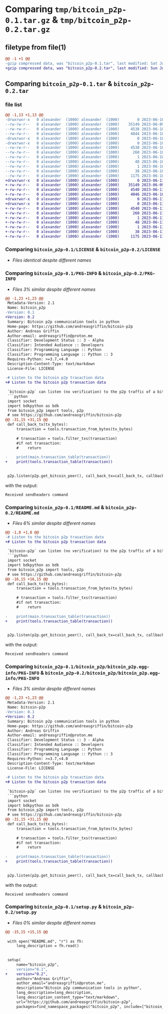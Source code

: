 # Comparing `tmp/bitcoin_p2p-0.1.tar.gz` & `tmp/bitcoin_p2p-0.2.tar.gz`

## filetype from file(1)

```diff
@@ -1 +1 @@
-gzip compressed data, was "bitcoin_p2p-0.1.tar", last modified: Sat Jun 10 09:38:59 2023, max compression
+gzip compressed data, was "bitcoin_p2p-0.2.tar", last modified: Sun Jun 11 05:47:39 2023, max compression
```

## Comparing `bitcoin_p2p-0.1.tar` & `bitcoin_p2p-0.2.tar`

### file list

```diff
@@ -1,13 +1,13 @@
-drwxrwxr-x   0 alexander  (1000) alexander  (1000)        0 2023-06-10 09:38:59.348666 bitcoin_p2p-0.1/
--rw-rw-r--   0 alexander  (1000) alexander  (1000)    35149 2023-06-09 17:54:40.000000 bitcoin_p2p-0.1/LICENSE
--rw-rw-r--   0 alexander  (1000) alexander  (1000)     4538 2023-06-10 09:38:59.348666 bitcoin_p2p-0.1/PKG-INFO
--rw-rw-r--   0 alexander  (1000) alexander  (1000)     4044 2023-06-10 09:37:49.000000 bitcoin_p2p-0.1/README.md
-drwxrwxr-x   0 alexander  (1000) alexander  (1000)        0 2023-06-10 09:38:59.348666 bitcoin_p2p-0.1/bitcoin_p2p/
-drwxrwxr-x   0 alexander  (1000) alexander  (1000)        0 2023-06-10 09:38:59.348666 bitcoin_p2p-0.1/bitcoin_p2p/bitcoin_p2p.egg-info/
--rw-rw-r--   0 alexander  (1000) alexander  (1000)     4538 2023-06-10 09:38:59.000000 bitcoin_p2p-0.1/bitcoin_p2p/bitcoin_p2p.egg-info/PKG-INFO
--rw-rw-r--   0 alexander  (1000) alexander  (1000)      260 2023-06-10 09:38:59.000000 bitcoin_p2p-0.1/bitcoin_p2p/bitcoin_p2p.egg-info/SOURCES.txt
--rw-rw-r--   0 alexander  (1000) alexander  (1000)        1 2023-06-10 09:38:59.000000 bitcoin_p2p-0.1/bitcoin_p2p/bitcoin_p2p.egg-info/dependency_links.txt
--rw-rw-r--   0 alexander  (1000) alexander  (1000)       48 2023-06-10 09:38:59.000000 bitcoin_p2p-0.1/bitcoin_p2p/bitcoin_p2p.egg-info/requires.txt
--rw-rw-r--   0 alexander  (1000) alexander  (1000)        1 2023-06-10 09:38:59.000000 bitcoin_p2p-0.1/bitcoin_p2p/bitcoin_p2p.egg-info/top_level.txt
--rw-rw-r--   0 alexander  (1000) alexander  (1000)       38 2023-06-10 09:38:59.348666 bitcoin_p2p-0.1/setup.cfg
--rw-rw-r--   0 alexander  (1000) alexander  (1000)     1175 2023-06-10 09:35:20.000000 bitcoin_p2p-0.1/setup.py
+drwxrwxr-x   0 alexander  (1000) alexander  (1000)        0 2023-06-11 05:47:39.451133 bitcoin_p2p-0.2/
+-rw-rw-r--   0 alexander  (1000) alexander  (1000)    35149 2023-06-09 17:54:40.000000 bitcoin_p2p-0.2/LICENSE
+-rw-rw-r--   0 alexander  (1000) alexander  (1000)     4540 2023-06-11 05:47:39.451133 bitcoin_p2p-0.2/PKG-INFO
+-rw-rw-r--   0 alexander  (1000) alexander  (1000)     4046 2023-06-10 19:59:43.000000 bitcoin_p2p-0.2/README.md
+drwxrwxr-x   0 alexander  (1000) alexander  (1000)        0 2023-06-11 05:47:39.451133 bitcoin_p2p-0.2/bitcoin_p2p/
+drwxrwxr-x   0 alexander  (1000) alexander  (1000)        0 2023-06-11 05:47:39.451133 bitcoin_p2p-0.2/bitcoin_p2p/bitcoin_p2p.egg-info/
+-rw-rw-r--   0 alexander  (1000) alexander  (1000)     4540 2023-06-11 05:47:39.000000 bitcoin_p2p-0.2/bitcoin_p2p/bitcoin_p2p.egg-info/PKG-INFO
+-rw-rw-r--   0 alexander  (1000) alexander  (1000)      260 2023-06-11 05:47:39.000000 bitcoin_p2p-0.2/bitcoin_p2p/bitcoin_p2p.egg-info/SOURCES.txt
+-rw-rw-r--   0 alexander  (1000) alexander  (1000)        1 2023-06-11 05:47:39.000000 bitcoin_p2p-0.2/bitcoin_p2p/bitcoin_p2p.egg-info/dependency_links.txt
+-rw-rw-r--   0 alexander  (1000) alexander  (1000)       48 2023-06-11 05:47:39.000000 bitcoin_p2p-0.2/bitcoin_p2p/bitcoin_p2p.egg-info/requires.txt
+-rw-rw-r--   0 alexander  (1000) alexander  (1000)        1 2023-06-11 05:47:39.000000 bitcoin_p2p-0.2/bitcoin_p2p/bitcoin_p2p.egg-info/top_level.txt
+-rw-rw-r--   0 alexander  (1000) alexander  (1000)       38 2023-06-11 05:47:39.451133 bitcoin_p2p-0.2/setup.cfg
+-rw-rw-r--   0 alexander  (1000) alexander  (1000)     1175 2023-06-11 05:46:22.000000 bitcoin_p2p-0.2/setup.py
```

### Comparing `bitcoin_p2p-0.1/LICENSE` & `bitcoin_p2p-0.2/LICENSE`

 * *Files identical despite different names*

### Comparing `bitcoin_p2p-0.1/PKG-INFO` & `bitcoin_p2p-0.2/PKG-INFO`

 * *Files 3% similar despite different names*

```diff
@@ -1,23 +1,23 @@
 Metadata-Version: 2.1
 Name: bitcoin_p2p
-Version: 0.1
+Version: 0.2
 Summary: Bitcoin p2p communication tools in python
 Home-page: https://github.com/andreasgriffin/bitcoin-p2p
 Author: Andreas Griffin
 Author-email: andreasgriffin@proton.me
 Classifier: Development Status :: 3 - Alpha
 Classifier: Intended Audience :: Developers
 Classifier: Programming Language :: Python
 Classifier: Programming Language :: Python :: 3
 Requires-Python: >=3.7,<4.0
 Description-Content-Type: text/markdown
 License-File: LICENSE
 
-# Listen to the bitcoin p2p trasaction data
+# Listen to the bitcoin p2p transaction data
 
 `bitcoin-p2p` can listen (no verification) to the p2p traffic of a bitcoin node and display the transactions like:
 ```python
 import socket
 import bdkpython as bdk
 from bitcoin_p2p import tools, p2p
 # see https://github.com/andreasgriffin/bitcoin-p2p
@@ -31,15 +31,15 @@
 def call_back_tx(tx_bytes):
     transaction = tools.transaction_from_bytes(tx_bytes)
 
     # transaction = tools.filter_txs(transaction)
     #if not transaction:
     #    return
     
-    print(main.transaction_table(transaction))
+    print(tools.transaction_table(transaction))
     
     
 p2p.listen(p2p.get_bitcoin_peer(), call_back_tx=call_back_tx, callback_min_feerate=callback_min_feerate)
 ```
 with the output:
 ```
 Received sendheaders command
```

### Comparing `bitcoin_p2p-0.1/README.md` & `bitcoin_p2p-0.2/README.md`

 * *Files 6% similar despite different names*

```diff
@@ -1,8 +1,8 @@
-# Listen to the bitcoin p2p trasaction data
+# Listen to the bitcoin p2p transaction data
 
 `bitcoin-p2p` can listen (no verification) to the p2p traffic of a bitcoin node and display the transactions like:
 ```python
 import socket
 import bdkpython as bdk
 from bitcoin_p2p import tools, p2p
 # see https://github.com/andreasgriffin/bitcoin-p2p
@@ -16,15 +16,15 @@
 def call_back_tx(tx_bytes):
     transaction = tools.transaction_from_bytes(tx_bytes)
 
     # transaction = tools.filter_txs(transaction)
     #if not transaction:
     #    return
     
-    print(main.transaction_table(transaction))
+    print(tools.transaction_table(transaction))
     
     
 p2p.listen(p2p.get_bitcoin_peer(), call_back_tx=call_back_tx, callback_min_feerate=callback_min_feerate)
 ```
 with the output:
 ```
 Received sendheaders command
```

### Comparing `bitcoin_p2p-0.1/bitcoin_p2p/bitcoin_p2p.egg-info/PKG-INFO` & `bitcoin_p2p-0.2/bitcoin_p2p/bitcoin_p2p.egg-info/PKG-INFO`

 * *Files 3% similar despite different names*

```diff
@@ -1,23 +1,23 @@
 Metadata-Version: 2.1
 Name: bitcoin-p2p
-Version: 0.1
+Version: 0.2
 Summary: Bitcoin p2p communication tools in python
 Home-page: https://github.com/andreasgriffin/bitcoin-p2p
 Author: Andreas Griffin
 Author-email: andreasgriffin@proton.me
 Classifier: Development Status :: 3 - Alpha
 Classifier: Intended Audience :: Developers
 Classifier: Programming Language :: Python
 Classifier: Programming Language :: Python :: 3
 Requires-Python: >=3.7,<4.0
 Description-Content-Type: text/markdown
 License-File: LICENSE
 
-# Listen to the bitcoin p2p trasaction data
+# Listen to the bitcoin p2p transaction data
 
 `bitcoin-p2p` can listen (no verification) to the p2p traffic of a bitcoin node and display the transactions like:
 ```python
 import socket
 import bdkpython as bdk
 from bitcoin_p2p import tools, p2p
 # see https://github.com/andreasgriffin/bitcoin-p2p
@@ -31,15 +31,15 @@
 def call_back_tx(tx_bytes):
     transaction = tools.transaction_from_bytes(tx_bytes)
 
     # transaction = tools.filter_txs(transaction)
     #if not transaction:
     #    return
     
-    print(main.transaction_table(transaction))
+    print(tools.transaction_table(transaction))
     
     
 p2p.listen(p2p.get_bitcoin_peer(), call_back_tx=call_back_tx, callback_min_feerate=callback_min_feerate)
 ```
 with the output:
 ```
 Received sendheaders command
```

### Comparing `bitcoin_p2p-0.1/setup.py` & `bitcoin_p2p-0.2/setup.py`

 * *Files 0% similar despite different names*

```diff
@@ -15,15 +15,15 @@
 
 with open("README.md", "r") as fh:
     long_description = fh.read()
 
 
 setup(
     name="bitcoin_p2p",
-    version="0.1",
+    version="0.2",
     author="Andreas Griffin",
     author_email="andreasgriffin@proton.me",
     description="Bitcoin p2p communication tools in python",
     long_description=long_description,
     long_description_content_type="text/markdown",
     url="https://github.com/andreasgriffin/bitcoin-p2p",
     packages=find_namespace_packages("bitcoin_p2p", include=["bitcoin_p2p.*"]),
```

